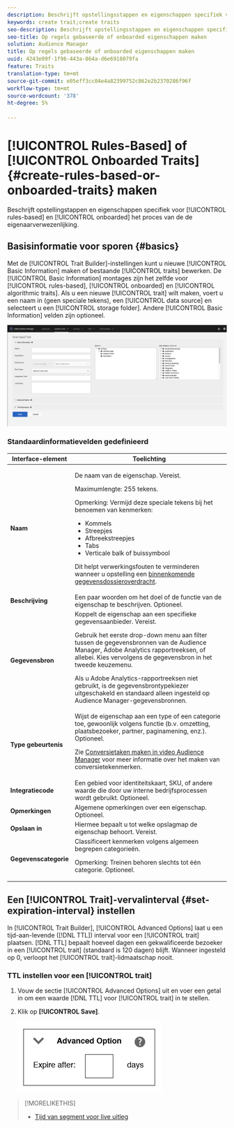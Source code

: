 ```yaml
---
description: Beschrijft opstellingsstappen en eigenschappen specifiek voor het op regel-gebaseerde en ongebogen proces van de de eigenaarverwezenlijking.
keywords: create trait;create traits
seo-description: Beschrijft opstellingsstappen en eigenschappen specifiek voor het op regel-gebaseerde en ongebogen proces van de de eigenaarverwezenlijking.
seo-title: Op regels gebaseerde of onboarded eigenschappen maken
solution: Audience Manager
title: Op regels gebaseerde of onboarded eigenschappen maken
uuid: 4243e09f-1f96-443a-864a-d6e6918079fa
feature: Traits
translation-type: tm+mt
source-git-commit: e05eff3cc04e4a82399752c862e2b2370286f96f
workflow-type: tm+mt
source-wordcount: '378'
ht-degree: 5%

---
```



# [!UICONTROL Rules-Based] of [!UICONTROL Onboarded Traits] {#create-rules-based-or-onboarded-traits} maken

Beschrijft opstellingstappen en eigenschappen specifiek voor [!UICONTROL rules-based] en [!UICONTROL onboarded] het proces van de de eigenaarverwezenlijking.

<!-- c_tb_rules_traits.xml -->

## Basisinformatie voor sporen {#basics}

Met de [!UICONTROL Trait Builder]-instellingen kunt u nieuwe [!UICONTROL Basic Information] maken of bestaande [!UICONTROL traits] bewerken. De [!UICONTROL Basic Information] montages zijn het zelfde voor [!UICONTROL rules-based], [!UICONTROL onboarded] en [!UICONTROL algorithmic traits]. Als u een nieuwe [!UICONTROL trait] wilt maken, voert u een naam in (geen speciale tekens), een [!UICONTROL data source] en selecteert u een [!UICONTROL storage folder]. Andere [!UICONTROL Basic Information] velden zijn optioneel.

<!-- c_tb_basics.xml -->

![creëren-eigenschap](assets/create-trait.png)

### Standaardinformatievelden gedefinieerd

<table id="table_42AEC7A5B22346C5BB996D2D36C56229"> 
 <thead> 
  <tr> 
   <th colname="col1" class="entry"> Interface-element </th> 
   <th colname="col2" class="entry"> Toelichting </th> 
  </tr> 
 </thead>
 <tbody> 
  <tr> 
   <td colname="col1"> <b><span class="uicontrol"> Naam</span></b> </td> 
   <td colname="col2"> <p>De naam van de eigenschap. Vereist. </p> <p>Maximumlengte: 255 tekens. </p> <p> <p>Opmerking: Vermijd deze speciale tekens bij het benoemen van kenmerken: 
      <ul id="ul_AB38A333F21A4AA9B5656CBA69BA65E3"> 
       <li id="li_0E5033B540BC41E799075845388E85A7">Kommels </li> 
       <li id="li_B1A6C3E3FB98473A91E4675EE09460F0">Streepjes </li> 
       <li id="li_579302FE34B64FE0AE3C751012839229">Afbreekstreepjes </li> 
       <li id="li_44890F738CC64E449CC2545D701ECBC7">Tabs </li> 
       <li id="li_C203837501A94342923C99A7DAD1ED61">Verticale balk of buissymbool </li> 
      </ul> </p> </p> <p>Dit helpt verwerkingsfouten te verminderen wanneer u opstelling een <a href="../../integration/sending-audience-data/batch-data-transfer-explained/inbound-file-contents.md"> binnenkomende gegevensdossieroverdracht</a>. </p> </td> 
  </tr> 
  <tr> 
   <td colname="col1"> <b><span class="uicontrol"> Beschrijving</span></b> </td> 
   <td colname="col2"> Een paar woorden om het doel of de functie van de eigenschap te beschrijven. Optioneel. </td> 
  </tr> 
  <tr> 
   <td colname="col1"> <b><span class="uicontrol"> Gegevensbron</span></b> </td> 
   <td colname="col2"> Koppelt de eigenschap aan een specifieke gegevensaanbieder. Vereist. <p>Gebruik het eerste drop-down menu aan filter tussen de gegevensbronnen van de Audience Manager, Adobe Analytics rapportreeksen, of allebei. Kies vervolgens de gegevensbron in het tweede keuzemenu.</p><p> Als u Adobe Analytics-rapportreeksen niet gebruikt, is de gegevensbrontypekiezer uitgeschakeld en standaard alleen ingesteld op Audience Manager-gegevensbronnen.</p>  </td> 
  </tr>
   <tr> 
   <td colname="col1"> <b><span class="uicontrol"> Type gebeurtenis</span></b> </td> 
   <td colname="col2"> Wijst de eigenschap aan een type of een categorie toe, gewoonlijk volgens functie (b.v. omzetting, plaatsbezoeker, partner, paginamening, enz.). Optioneel. <p> Zie <a href="https://docs.adobe.com/content/help/en/audience-manager-learn/tutorials/build-and-manage-audiences/traits-and-segments/creating-conversion-traits.html">Conversietaken maken in video Audience Manager</a> voor meer informatie over het maken van conversietekenmerken. </p></td> 
  </tr> 
  <tr> 
   <td colname="col1"> <b><span class="uicontrol"> Integratiecode</span></b> </td> 
   <td colname="col2"> Een gebied voor identiteitskaart, SKU, of andere waarde die door uw interne bedrijfsprocessen wordt gebruikt. Optioneel. </td> 
  </tr> 
  <tr> 
   <td colname="col1"> <b><span class="uicontrol"> Opmerkingen</span></b> </td> 
   <td colname="col2"> Algemene opmerkingen over een eigenschap. Optioneel. </td> 
  </tr> 
  <tr> 
   <td colname="col1"> <b><span class="uicontrol"> Opslaan in</span></b> </td> 
   <td colname="col2"> Hiermee bepaalt u tot welke opslagmap de eigenschap behoort. Vereist. </td> 
  </tr> 
  <tr> 
   <td colname="col1"> <b><span class="uicontrol"> Gegevenscategorie</span></b> </td> 
   <td colname="col2"> Classificeert kenmerken volgens algemeen begrepen categorieën. <p>Opmerking:  Treinen behoren slechts tot één categorie. Optioneel. </p> </td> 
  </tr> 
 </tbody> 
</table>

## Een [!UICONTROL Trait]-vervalinterval {#set-expiration-interval} instellen

In [!UICONTROL Trait Builder], [!UICONTROL Advanced Options] laat u een tijd-aan-levende ([!DNL TTL]) interval voor een [!UICONTROL trait] plaatsen. [!DNL TTL] bepaalt hoeveel dagen een gekwalificeerde bezoeker in een  [!UICONTROL trait] (standaard is 120 dagen) blijft. Wanneer ingesteld op 0, verloopt het [!UICONTROL trait]-lidmaatschap nooit.

<!-- t_tb_ttl.xml -->

### TTL instellen voor een [!UICONTROL trait]

1. Vouw de sectie [!UICONTROL Advanced Options] uit en voer een getal in om een waarde [!DNL TTL] voor [!UICONTROL trait] in te stellen.
1. Klik op **[!UICONTROL Save]**.

   ![](assets/TTL.png)

>[!MORELIKETHIS]
>
>* [Tijd van segment voor live uitleg](../../features/traits/segment-ttl-explained.md)

